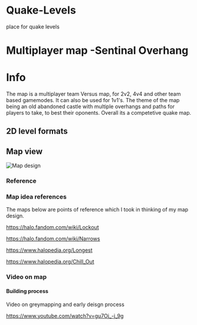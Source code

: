 # Quake-Levels
place for quake levels
# Multiplayer map -Sentinal Overhang <h1> Info
The map is a multiplayer team Versus map, for 2v2, 4v4 and other team based gamemodes. It can also be used for 1v1's.
The theme of the map being an old abandoned castle with multiple overhangs and paths for players to take, to best their oponents.
Overall its a competetive quake map.
## 2D level formats <h2> Map view
 
![Map design](https://user-images.githubusercontent.com/74630988/136122450-941953c1-35da-4b4c-9e8b-dfd8ec3483f0.jpg)

### Reference <h3> Map idea references
  The maps below are points of reference which I took in thinking of my map design.
 
https://halo.fandom.com/wiki/Lockout
 
https://halo.fandom.com/wiki/Narrows
 
https://www.halopedia.org/Longest
 
https://www.halopedia.org/Chill_Out

 
### Video on map <h4> Building process
 Video on greymapping and early deisgn process
 
https://www.youtube.com/watch?v=gu7Oj_-j_9g

